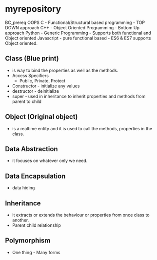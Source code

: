 # myrepository
BC_prereq
OOPS
C          - Functional/Structural based programming  - TOP DOWN approach
C++        - Object Oriented Programming              - Bottom Up approach
Python     - Generic Programming - Supports both functional and Object oriented
Javascript - pure functional based - ES6 & ES7 supports Object oriented.


Class (Blue print)
-------
 - is way to bind the properties as well as the methods.
 - Access Specifiers
   - Public, Private, Protect
 - Constructor - initialize any values
 - destructor  - deinitialize
 - super - used in inheritance to inherit properties and methods from parent to child

Object (Original object)
------
 - is a realtime entity and it is used to call the methods, properties in the class.

Data Abstraction
-----------------
 - it focuses on whatever only we need.

Data Encapsulation
------------------
 - data hiding

Inheritance
-----------
 - it extracts or extends the behaviour or properties from once class to another.
  - Parent child relationship

Polymorphism
-------------
 - One thing - Many forms
  
